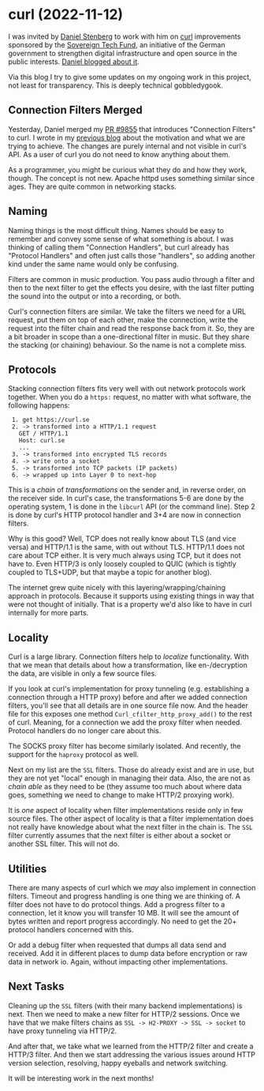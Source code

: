 # curl (2022-11-12)

I was invited by [Daniel Stenberg](https://daniel.haxx.se) to work with him on [curl](https://curl.se) improvements sponsored by the [Sovereign Tech Fund](https://sovereigntechfund.de), an initiative of the German government to strengthen digital infrastructure and open source in the public interests. [Daniel blogged about it](https://daniel.haxx.se/blog/2022/10/19/funded-curl-improvements/).

Via this blog I try to give some updates on my ongoing work in this project, not least for transparency. This is deeply technical gobbledygook.

## Connection Filters Merged

Yesterday, Daniel merged my [PR #9855](https://github.com/curl/curl/pull/9855) that introduces "Connection Filters" to curl. I wrote in my [previous blog](./curl-2022-10-30.md) about the motivation and what we are trying to achieve. The changes are purely internal and not visible in curl's API. As a user of curl you do not need to know anything about them.

As a programmer, you might be curious what they do and how they work, though. The concept is not new. Apache httpd uses something similar since ages. They are quite common in networking stacks.

## Naming

Naming things is the most difficult thing. Names should be easy to remember and convey some sense of what something is about. I was thinking of calling them "Connection Handlers", but curl already has "Protocol Handlers" and often just calls those "handlers", so adding another kind under the same name would only be confusing.

Filters are common in music production. You pass audio through a filter and then to the next filter to get the effects you desire, with the last filter putting the sound into the output or into a recording, or both. 

Curl's connection filters are similar. We take the filters we need for a URL request, put them on top of each other, make the connection, write the request into the filter chain and read the response back from it. So, they are a bit broader in scope than a one-directional filter in music. But they share the stacking (or chaining) behaviour. So the name is not a complete miss.

## Protocols

Stacking connection filters fits very well with out network protocols work together. When you do a `https:` request, no matter with what software, the following happens:

```
 1. get https://curl.se
 2. -> transformed into a HTTP/1.1 request
   GET / HTTP/1.1
   Host: curl.se
   ...
 3. -> transformed into encrypted TLS records
 4. -> write onto a socket
 5. -> transformed into TCP packets (IP packets)
 6. -> wrapped up into Layer 0 to next-hop
```

This is a *chain* of *transformations* on the sender and, in reverse order, on the receiver side. In curl's case, the transformations 5-6 are done by the operating system, 1 is done in the `libcurl` API (or the command line). Step 2 is done by curl's HTTP protocol handler and 3+4 are now in connection filters.

Why is this good? Well, TCP does not really know about TLS (and vice versa) and HTTP/1.1 is the same, with out without TLS. HTTP/1.1 does not care about TCP either. It is very much always using TCP, but it does not have to. Even HTTP/3 is only loosely coupled to QUIC (which is tightly coupled to TLS+UDP, but that maybe a topic for another blog).

The internet grew quite nicely with this layering/wrapping/chaining approach in protocols. Because it supports using existing things in way that were not thought of initially. That is a property we'd also like to have in curl internally for more parts.

## Locality

Curl is a large library. Connection filters help to *localize* functionality. With that we mean that details about how a transformation, like en-/decryption the data, are visible in only a few source files. 

If you look at curl's implementation for proxy tunneling (e.g. establishing a connection through a HTTP proxy) before and after we added connection filters, you'll see that all details are in one source file now. And the header file for this exposes one method `Curl_cfilter_http_proxy_add()` to the rest of curl. Meaning, for a connection we add the proxy filter when needed. Protocol handlers do no longer care about this.

The SOCKS proxy filter has become similarly isolated. And recently, the support for the `haproxy` protocol as well.

Next on my list are the `SSL` filters. Those do already exist and are in use, but they are not yet "local" enough in managing their data. Also, the are not as *chain able* as they need to be (they assume too much about where data goes, something we need to change to make HTTP/2 proxying work).

It is *one* aspect of locality when filter implementations reside only in few source files. The other aspect of locality is that a filter implementation does not really have knowledge about what the next filter in the chain is. The `SSL` filter currently assumes that the next filter is either about a socket or another SSL filter. This will not do.

## Utilities

There are many aspects of curl which we *may* also implement in connection filters. Timeout and progress handling is one thing we are thinking of. A filter does not have to do protocol things. Add a progress filter to a connection, let it know you will transfer 10 MB. It will see the amount of bytes written and report progress accordingly. No need to get the 20+ protocol handlers concerned with this.

Or add a debug filter when requested that dumps all data send and received. Add it in different places to dump data before encryption or raw data in network io. Again, without impacting other implementations.

## Next Tasks

Cleaning up the `SSL` filters (with their many backend implementations) is next. Then we need to make a new filter for HTTP/2 sessions. Once we have that we make filters chains as `SSL -> H2-PROXY -> SSL -> socket` to have proxy tunneling via HTTP/2.

And after that, we take what we learned from the HTTP/2 filter and create a HTTP/3 filter. And then we start addressing the various issues around HTTP version selection, resolving, happy eyeballs and network switching.

It will be interesting work in the next months!
